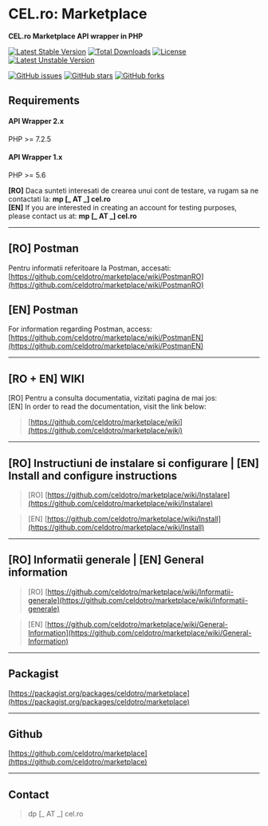 # CEL.ro: Marketplace
**CEL.ro Marketplace API wrapper in PHP**  
  
[![Latest Stable Version](https://poser.pugx.org/celdotro/marketplace/v/stable?format=flat-square)](https://packagist.org/packages/celdotro/marketplace)
[![Total Downloads](https://poser.pugx.org/celdotro/marketplace/downloads?format=flat-square)](https://packagist.org/packages/celdotro/marketplace)
[![License](https://poser.pugx.org/celdotro/marketplace/license)](https://packagist.org/packages/celdotro/marketplace)
[![Latest Unstable Version](https://poser.pugx.org/celdotro/marketplace/v/unstable?format=flat-square)](https://packagist.org/packages/celdotro/marketplace#dev-master)

[![GitHub issues](https://img.shields.io/github/issues/celdotro/marketplace.svg?style=flat-square)](https://github.com/celdotro/marketplace/issues)
[![GitHub stars](https://img.shields.io/github/stars/celdotro/marketplace.svg?style=flat-square)](https://github.com/celdotro/marketplace/stargazers)
[![GitHub forks](https://img.shields.io/github/forks/celdotro/marketplace.svg?style=flat-square)](https://github.com/celdotro/marketplace/network)

## Requirements
#### API Wrapper 2.x
PHP >= 7.2.5

#### API Wrapper 1.x
PHP >= 5.6

**[RO]** Daca sunteti interesati de crearea unui cont de testare, va rugam sa ne contactati la: **mp [_ AT _] cel.ro**  
**[EN]** If you are interested in creating an account for testing purposes, please contact us at: **mp [_ AT _] cel.ro**
___
## [RO] Postman
Pentru informatii referitoare la Postman, accesati: [https://github.com/celdotro/marketplace/wiki/PostmanRO](https://github.com/celdotro/marketplace/wiki/PostmanRO)

## [EN] Postman
For information regarding Postman, access: [https://github.com/celdotro/marketplace/wiki/PostmanEN](https://github.com/celdotro/marketplace/wiki/PostmanEN)
___
## [RO + EN] WIKI
[RO] Pentru a consulta documentatia, vizitati pagina de mai jos:  
[EN] In order to read the documentation, visit the link below:  
> [https://github.com/celdotro/marketplace/wiki](https://github.com/celdotro/marketplace/wiki)
___ 
## [RO] Instructiuni de instalare si configurare | [EN] Install and configure instructions

> [RO] [https://github.com/celdotro/marketplace/wiki/Instalare](https://github.com/celdotro/marketplace/wiki/Instalare)

> [EN] [https://github.com/celdotro/marketplace/wiki/Install](https://github.com/celdotro/marketplace/wiki/Install)
___
## [RO] Informatii generale | [EN] General information
> [RO] [https://github.com/celdotro/marketplace/wiki/Informatii-generale](https://github.com/celdotro/marketplace/wiki/Informatii-generale)

> [EN] [https://github.com/celdotro/marketplace/wiki/General-Information](https://github.com/celdotro/marketplace/wiki/General-Information)
___
## Packagist
[https://packagist.org/packages/celdotro/marketplace](https://packagist.org/packages/celdotro/marketplace)
___
## Github
[https://github.com/celdotro/marketplace](https://github.com/celdotro/marketplace)
___
## Contact
> dp [_ AT _] cel.ro
